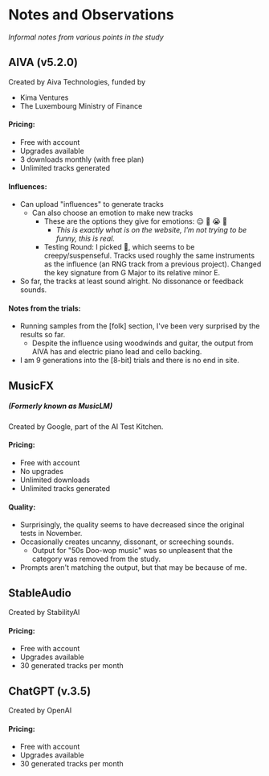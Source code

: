 # Notes and Observations
*Informal notes from various points in the study*
## AIVA (v5.2.0)
Created by Aiva Technologies, funded by
- Kima Ventures
- The Luxembourg Ministry of Finance

#### Pricing:
- Free with account
- Upgrades available
- 3 downloads monthly (with free plan)
- Unlimited tracks generated

#### Influences:
- Can upload "influences" to generate tracks
  - Can also choose an emotion to make new tracks
    - These are the options they give for emotions: 😌 🥳 😭 😬
      - *This is exactly what is on the website, I'm not trying to be funny, this is real.*
    - Testing Round: I picked 😬, which seems to be creepy/suspenseful. Tracks used roughly the same instruments as the influence (an RNG track from a previous project). Changed the key signature from G Major to its relative minor E. 
- So far, the tracks at least sound alright. No dissonance or feedback sounds.

#### Notes from the trials:
- Running samples from the [folk] section, I've been very surprised by the results so far.
  - Despite the influence using woodwinds and guitar, the output from AIVA has and electric piano lead and cello backing.
- I am 9 generations into the [8-bit] trials and there is no end in site.  


## MusicFX
##### (Formerly known as MusicLM)
Created by Google, part of the AI Test Kitchen. 

#### Pricing:
- Free with account
- No upgrades
- Unlimited downloads
- Unlimited tracks generated

#### Quality:
- Surprisingly, the quality seems to have decreased since the original tests in November.
- Occasionally creates uncanny, dissonant, or screeching sounds.
  - Output for "50s Doo-wop music" was so unpleasent that the category was removed from the study.
- Prompts aren't matching the output, but that may be because of me.


## StableAudio
Created by StabilityAI 

#### Pricing: 
- Free with account
- Upgrades available
- 30 generated tracks per month

## ChatGPT (v.3.5)
Created by OpenAI

#### Pricing:
- Free with account
- Upgrades available
- 30 generated tracks per month



